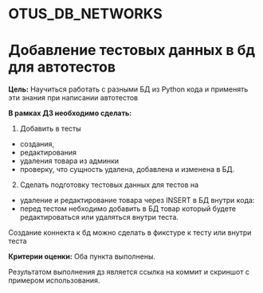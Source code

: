 # OTUS_DB_NETWORKS

# Добавление тестовых данных в бд для автотестов


**Цель:** 
Научиться работать с разными БД из Python кода и применять эти знания при написании автотестов

**В рамках ДЗ необходимо сделать:**
1. Добавить в тесты 
* создания, 
* редактирования
* удаления товара из админки 
* проверку, что сущность удалена, добавлена и изменена в БД.

2. Сделать подготовку тестовых данных для тестов на 
* удаление и редактирование товара через INSERT в БД внутри кода:
* перед тестом небходимо добавить в БД товар который будете редактироваться или удаляться внутри теста.

Создание коннекта к бд можно сделать в фикстуре к тесту или внутри теста

**Критерии оценки:** Оба пункта выполнены.

Результатом выполнения дз является ссылка на коммит и скриншот с примером использования.